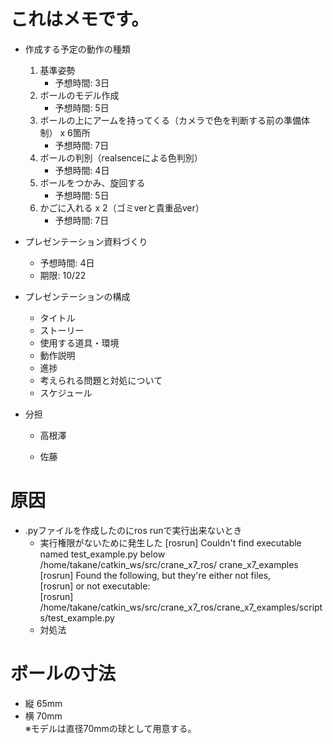 # これはメモです。

* 作成する予定の動作の種類
    1. 基準姿勢
        * 予想時間: 3日
    1. ボールのモデル作成
        * 予想時間: 5日
    1. ボールの上にアームを持ってくる（カメラで色を判断する前の準備体制） x 6箇所
        * 予想時間: 7日
    1. ボールの判別（realsenceによる色判別）
        * 予想時間: 4日
    1. ボールをつかみ、旋回する
        * 予想時間: 5日
    1. かごに入れる x 2（ゴミverと貴重品ver）
        * 予想時間: 7日
        
* プレゼンテーション資料づくり
    * 予想時間: 4日
    * 期限: 10/22
* プレゼンテーションの構成
    * タイトル
    * ストーリー
    * 使用する道具・環境
    * 動作説明
    * 進捗
    * 考えられる問題と対処について
    * スケジュール

* 分担
    * 高根澤

    * 佐藤
# 原因
* .pyファイルを作成したのにros runで実行出来ないとき
    * 実行権限がないために発生した
    [rosrun] Couldn't find executable named test_example.py below /home/takane/catkin_ws/src/crane_x7_ros/      crane_x7_examples  
    [rosrun] Found the following, but they're either not files,  
    [rosrun] or not executable:  
    [rosrun]   /home/takane/catkin_ws/src/crane_x7_ros/crane_x7_examples/scripts/test_example.py  
    * 対処法

# ボールの寸法
* 縦 65mm  
* 横 70mm  
※モデルは直径70mmの球として用意する。  


        

